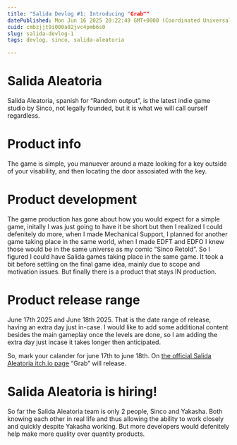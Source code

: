 ```yaml
---
title: "Salida Devlog #1: Introducing "Grab""
datePublished: Mon Jun 16 2025 20:22:49 GMT+0000 (Coordinated Universal Time)
cuid: cmbzjjt9i000a02jvc4pmb6s0
slug: salida-devlog-1
tags: devlog, sinco, salida-aleatoria

---
```


# Salida Aleatoria

Salida Aleatoria, spanish for “Random output”, is the latest indie game studio by Sinco, not legally founded, but it is what we will call ourself regardless.

# Product info

The game is simple, you manuever around a maze looking for a key outside of your visability, and then locating the door assosiated with the key.

# Product development

The game production has gone about how you would expect for a simple game, initally I was just going to have it be short but then I realized I could defenitely do more, when I made Mechanical Support, I planned for another game taking place in the same world, when I made EDFT and EDFO I knew those would be in the same universe as my comic “Sinco Retold”. So I figured I could have Salida games taking place in the same game. It took a bit before settling on the final game idea, mainly due to scope and motivation issues. But finally there is a product that stays IN production.

# Product release range

June 17th 2025 and June 18th 2025. That is the date range of release, having an extra day just in-case. I would like to add some additional content besides the main gameplay once the levels are done, so I am adding the extra day just incase it takes longer then anticipated.

So, mark your calander for june 17th to june 18th. On [the official Salida Aleatoria itch.io page](https://salida-aleatoria.itch.io) “Grab” will release.

# Salida Aleatoria is hiring!

So far the Salida Aleatoria team is only 2 people, Sinco and Yakasha. Both knowing each other in real life and thus allowing the ability to work closely and quickly despite Yakasha working. But more developers would defenitely help make more quality over quantity products.